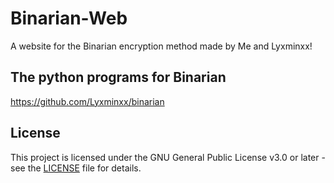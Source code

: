 # Binarian-Web
A website for the Binarian encryption method made by Me and Lyxminxx!

## The python programs for Binarian
https://github.com/Lyxminxx/binarian

## License
This project is licensed under the GNU General Public License v3.0 or later - see the [LICENSE](LICENSE) file for details.
